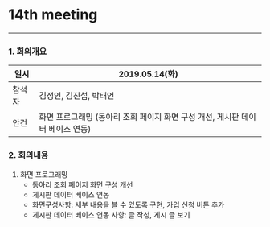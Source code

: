 # 14th meeting

----------
### 1. 회의개요

| 일시    |2019.05.14(화)                 |
| --------|-------------------------------|
| 참석자  |김정인, 김진섭, 박태언    |
| 안건    | 화면 프로그래밍 (동아리 조회 페이지 화면 구성 개선, 게시판 데이터 베이스 연동)   |


### 2. 회의내용

 1. 화면 프로그래밍
    * 동아리 조회 페이지 화면 구성 개선
    * 게시판 데이터 베이스 연동
    * 화면구성사항: 세부 내용을 볼 수 있도록 구현, 가입 신청 버튼 추가
    * 게시판 데이터 베이스 연동 사항: 글 작성, 게시 글 보기

   
 
